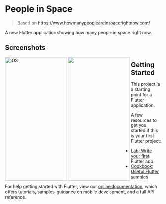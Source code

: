 # People in Space

> Based on https://www.howmanypeopleareinspacerightnow.com/

A new Flutter application showing how many people in space right now.

## Screenshots

<img align="left" width="200" height="400" alt="iOS" src="https://user-images.githubusercontent.com/7933604/70700421-623c0800-1cd3-11ea-828d-641fb302235c.png">
<img align="left" width="200" height="400" src="https://user-images.githubusercontent.com/7933604/70701958-edb69880-1cd5-11ea-92d8-e7035ecae5b2.gif">

## Getting Started

This project is a starting point for a Flutter application.

A few resources to get you started if this is your first Flutter project:

- [Lab: Write your first Flutter app](https://flutter.dev/docs/get-started/codelab)
- [Cookbook: Useful Flutter samples](https://flutter.dev/docs/cookbook)

For help getting started with Flutter, view our
[online documentation](https://flutter.dev/docs), which offers tutorials,
samples, guidance on mobile development, and a full API reference.

